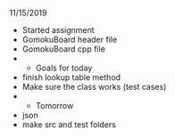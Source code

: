 11/15/2019
- Started assignment
- GomokuBoard header file
- GomokuBoard cpp file
- - Goals for today
- finish lookup table method
- Make sure the class works (test cases)
- - Tomorrow
- json 
- make src and test folders
